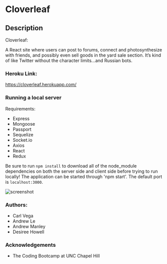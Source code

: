 # Cloverleaf

## Description

Cloverleaf:

A React site where users can post to forums, connect and photosynthesize with friends, and possibly even sell goods in the yard sale section. It’s kind of like Twitter without the character limits...and Russian bots.

### Heroku Link:

https://cloverleaf.herokuapp.com/

### Running a local server

Requirements:

- Express
- Mongoose
- Passport
- Sequelize
- Socket.io
- Axios
- React
- Redux

Be sure to run `npm install` to download all of the node_module dependencies on both the server side and client side before trying to run locally! The application can be started through 'npm start'. The default port is `localhost:3000`.

![screenshot](./public/Capture.PNG)

### Authors:

- Carl Vega
- Andrew Le
- Andrew Manley
- Desiree Howell

### Acknowledgements

- The Coding Bootcamp at UNC Chapel Hill
